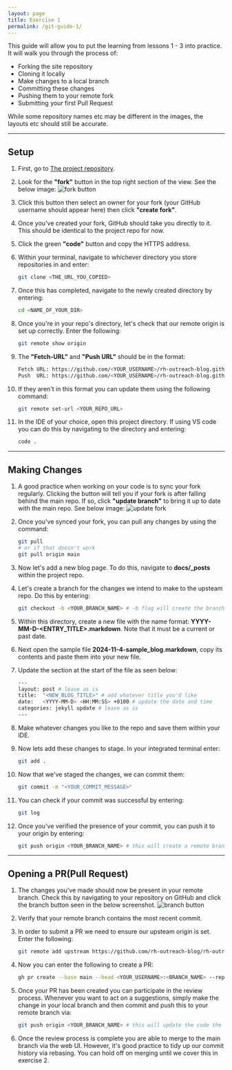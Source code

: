 ```yaml
---
layout: page
title: Exercise 1
permalink: /git-guide-1/
---
```


This guide will allow you to put the learning from lessons 1 - 3 into practice. It will walk you through the process of:

* Forking the site repository
* Cloning it locally
* Make changes to a local branch
* Committing these changes
* Pushing them to your remote fork
* Submitting your first Pull Request

While some repository names etc may be different in the images, the layouts etc should still be accurate.

---
## Setup

1. First, go to [The project repository](https://github.com/rh-outreach-blog/rh-outreach-blog.github.io).
  
2. Look for the **"fork"** button in the top right section of the view. See the below image:
![fork button](/images/fork-button.png)

3. Click this button then select an owner for your fork (your GitHub username should appear here) then click **"create fork"**.

4. Once you've created your fork, GitHub should take you directly to it. This should be identical to the project repo for now.

5. Click the green **"code"** button and copy the HTTPS address.

6. Within your terminal, navigate to whichever directory you store repositories in and enter:
    ```bash
    git clone <THE_URL_YOU_COPIED>
    ```

7. Once this has completed, navigate to the newly created directory by entering:
    ```bash
    cd <NAME_OF_YOUR_DIR>
    ```

8. Once you're in your repo's directory, let's check that our remote origin is set up correctly. Enter the following:
    ``` bash
    git remote show origin
    ```

9. The **"Fetch-URL"** and **"Push URL"** should be in the format:
    ``` bash
    Fetch URL: https://github.com/<YOUR_USERNAME>/rh-outreach-blog.github.io.git
    Push  URL: https://github.com/<YOUR_USERNAME>/rh-outreach-blog.github.io.git
    ```

10. If they aren't in this format you can update them using the following command:
    ``` bash
    git remote set-url <YOUR_REPO_URL>
    ```

11. In the IDE of your choice, open this project directory. If using VS code you can do this by navigating to the directory and entering:
    ``` bash
    code .
    ```

---
## Making Changes

1. A good practice when working on your code is to sync your fork regularly. Clicking the button will tell you if your fork is after falling behind the main repo. If so, click **"update branch"** to bring it up to date with the main repo. See below image:
![update fork](/images/update-fork.png)

2. Once you've synced your fork, you can pull any changes by using the command:
    ``` bash
    git pull
    # or if that doesn't work
    git pull origin main
    ```

3. Now let's add a new blog page. To do this, navigate to **docs/_posts** within the project repo.

4. Let's create a branch for the changes we intend to make to the upsteam repo. Do this by entering:
    ``` bash
    git checkout -b <YOUR_BRANCH_NAME> # -b flag will create the branch prior to checkout
    ```

5. Within this directory, create a new file with the name format: **YYYY-MM-D-<ENTRY_TITLE>.markdown**. Note that it must be a current or past date.

6. Next open the sample file **2024-11-4-sample_blog.markdown**, copy its contents and paste them into your new file.

7. Update the section at the start of the file as seen below:
    ``` bash
    ---
    layout: post # leave as is
    title:  "<NEW_BLOG_TITLE>" # add whatever title you'd like
    date:   <YYYY-MM-D> <HH:MM:SS> +0100 # update the date and time
    categories: jekyll update # leave as is
    ---
    ```

8. Make whatever changes you like to the repo and save them within your IDE.

9. Now lets add these changes to stage. In your integrated terminal enter:
    ``` bash
    git add .
    ```

10. Now that we've staged the changes, we can commit them:
    ``` bash
    git commit -m "<YOUR_COMMIT_MESSAGE>"
    ```

11. You can check if your commit was successful by entering:
    ``` bash
    git log
    ```

12. Once you've verified the presence of your commit, you can push it to your origin by entering:
    ``` bash
    git push origin <YOUR_BRANCH_NAME> # this will create a remote branch of the same name and push it
    ```


---
## Opening a PR(Pull Request)

1. The changes you've made should now be present in your remote branch. Check this by navigating to your repository on GitHub and click the branch button seen in the below screenshot.
![branch button](/images/branch-icon.png)

2. Verify that your remote branch contains the most recent commit.
   
3. In order to submit a PR we need to ensure our upsteam origin is set. Enter the following:
    ``` bash
    git remote add upstream https://github.com/rh-outreach-blog/rh-outreach-blog.github.io.git
    ```

4. Now you can enter the following to create a PR:
    ``` bash
    gh pr create --base main --head <YOUR_USERNAME>:<BRANCH_NAME> --repo rh-outreach-blog/rh-outreach-blog.github.io --title "Your PR Title" --body "Your PR Description"
    ```

5. Once your PR has been created you can participate in the review process. Whenever you want to act on a suggestions, simply make the change in your local branch and then commit and push this to your remote branch via:
    ``` bash
    git push origin <YOUR_BRANCH_NAME> # this will update the code the reviewer can observe in the PR
    ```

6. Once the review process is complete you are able to merge to the main branch via the web UI. However, it's good practice to tidy up our commit history via rebasing. You can hold off on merging until we cover this in exercise 2.





